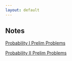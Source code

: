 ```yaml
---
layout: default
---
```


## Notes

[Probability I Prelim Problems](velascol.github.io/Prob_1_prelim.pdf)

[Probability II Prelim Problems](velascol.github.io/Prob_2_prelim.pdf)
